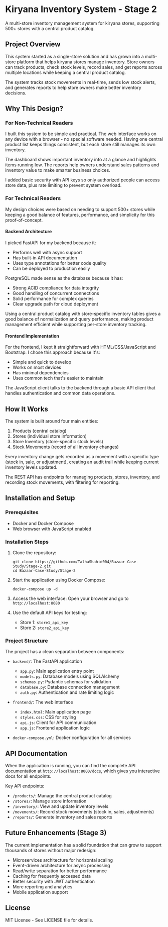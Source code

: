 # Kiryana Inventory System - Stage 2

A multi-store inventory management system for kiryana stores, supporting 500+ stores with a central product catalog.

## Project Overview

This system started as a single-store solution and has grown into a multi-store platform that helps kiryana stores manage inventory. Store owners can track products, check stock levels, record sales, and get reports across multiple locations while keeping a central product catalog.

The system tracks stock movements in real-time, sends low stock alerts, and generates reports to help store owners make better inventory decisions.

## Why This Design?

### For Non-Technical Readers

I built this system to be simple and practical. The web interface works on any device with a browser - no special software needed. Having one central product list keeps things consistent, but each store still manages its own inventory.

The dashboard shows important inventory info at a glance and highlights items running low. The reports help owners understand sales patterns and inventory value to make smarter business choices.

I added basic security with API keys so only authorized people can access store data, plus rate limiting to prevent system overload.

### For Technical Readers

My design choices were based on needing to support 500+ stores while keeping a good balance of features, performance, and simplicity for this proof-of-concept.

#### Backend Architecture

I picked FastAPI for my backend because it:
- Performs well with async support
- Has built-in API documentation
- Uses type annotations for better code quality
- Can be deployed to production easily

PostgreSQL made sense as the database because it has:
- Strong ACID compliance for data integrity
- Good handling of concurrent connections
- Solid performance for complex queries
- Clear upgrade path for cloud deployment

Using a central product catalog with store-specific inventory tables gives a good balance of normalization and query performance, making product management efficient while supporting per-store inventory tracking.

#### Frontend Implementation

For the frontend, I kept it straightforward with HTML/CSS/JavaScript and Bootstrap. I chose this approach because it's:
- Simple and quick to develop
- Works on most devices
- Has minimal dependencies
- Uses common tech that's easier to maintain

The JavaScript client talks to the backend through a basic API client that handles authentication and common data operations.

## How It Works

The system is built around four main entities:
1. Products (central catalog)
2. Stores (individual store information)
3. Store Inventory (store-specific stock levels)
4. Stock Movements (record of all inventory changes)

Every inventory change gets recorded as a movement with a specific type (stock in, sale, or adjustment), creating an audit trail while keeping current inventory levels updated.

The REST API has endpoints for managing products, stores, inventory, and recording stock movements, with filtering for reporting.

## Installation and Setup

### Prerequisites
- Docker and Docker Compose
- Web browser with JavaScript enabled

### Installation Steps

1. Clone the repository:
   ```
   git clone https://github.com/TalhaShahid004/Bazaar-Case-Study/Stage-2.git
   cd Bazaar-Case-Study/Stage-2
   ```

2. Start the application using Docker Compose:
   ```
   docker-compose up -d
   ```

3. Access the web interface:
   Open your browser and go to `http://localhost:8080`

4. Use the default API keys for testing:
   - Store 1: `store1_api_key`
   - Store 2: `store2_api_key`

### Project Structure

The project has a clean separation between components:

- `backend/`: The FastAPI application
  - `app.py`: Main application entry point
  - `models.py`: Database models using SQLAlchemy
  - `schemas.py`: Pydantic schemas for validation
  - `database.py`: Database connection management
  - `auth.py`: Authentication and rate limiting logic

- `frontend/`: The web interface
  - `index.html`: Main application page
  - `styles.css`: CSS for styling
  - `api.js`: Client for API communication
  - `app.js`: Frontend application logic

- `docker-compose.yml`: Docker configuration for all services

## API Documentation

When the application is running, you can find the complete API documentation at `http://localhost:8000/docs`, which gives you interactive docs for all endpoints.

Key API endpoints:
- `/products/`: Manage the central product catalog
- `/stores/`: Manage store information
- `/inventory/`: View and update inventory levels
- `/movements/`: Record stock movements (stock in, sales, adjustments)
- `/reports/`: Generate inventory and sales reports

## Future Enhancements (Stage 3)

The current implementation has a solid foundation that can grow to support thousands of stores without major redesign:

- Microservices architecture for horizontal scaling
- Event-driven architecture for async processing
- Read/write separation for better performance
- Caching for frequently accessed data
- Better security with JWT authentication
- More reporting and analytics
- Mobile application support

## License

MIT License - See LICENSE file for details.